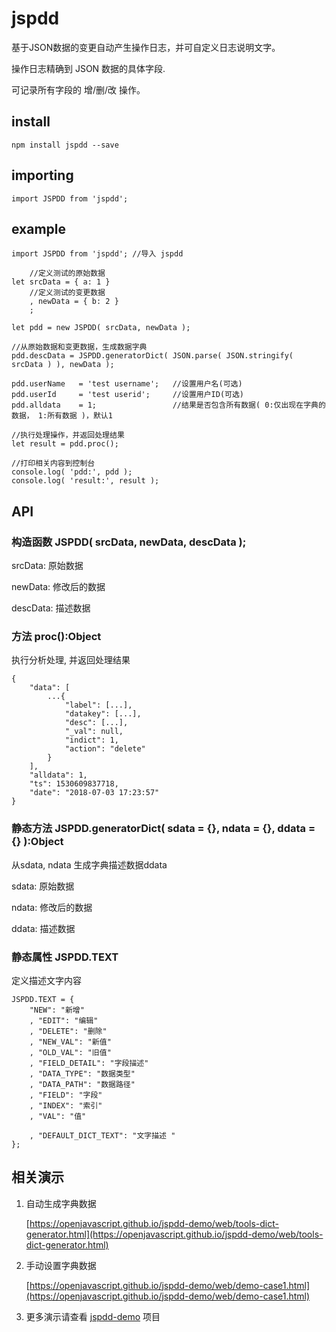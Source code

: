 # jspdd
基于JSON数据的变更自动产生操作日志，并可自定义日志说明文字。

操作日志精确到 JSON 数据的具体字段.

可记录所有字段的 增/删/改 操作。

## install
    npm install jspdd --save

## importing

    import JSPDD from 'jspdd';
    
## example
    import JSPDD from 'jspdd'; //导入 jspdd

        //定义测试的原始数据
    let srcData = { a: 1 }      
        //定义测试的变更数据
        , newData = { b: 2 }
        ;

    let pdd = new JSPDD( srcData, newData );

    //从原始数据和变更数据，生成数据字典
    pdd.descData = JSPDD.generatorDict( JSON.parse( JSON.stringify( srcData ) ), newData );

    pdd.userName   = 'test username';   //设置用户名(可选)
    pdd.userId     = 'test userid';     //设置用户ID(可选) 
    pdd.alldata    = 1;                 //结果是否包含所有数据( 0:仅出现在字典的数据， 1:所有数据 )，默认1

    //执行处理操作，并返回处理结果
    let result = pdd.proc();

    //打印相关内容到控制台
    console.log( 'pdd:', pdd );
    console.log( 'result:', result );
    
## API

### 构造函数 JSPDD( srcData, newData, descData );
srcData:    原始数据

newData:    修改后的数据

descData:   描述数据

### 方法 proc():Object
执行分析处理, 并返回处理结果

    {
        "data": [
            ...{
                "label": [...],
                "datakey": [...],
                "desc": [...],
                "_val": null,
                "indict": 1,
                "action": "delete"
            }
        ],
        "alldata": 1,
        "ts": 1530609837718,
        "date": "2018-07-03 17:23:57"
    }

### 静态方法 JSPDD.generatorDict( sdata = {}, ndata = {}, ddata = {} ):Object
从sdata, ndata 生成字典描述数据ddata

sdata:    原始数据

ndata:    修改后的数据

ddata:   描述数据

### 静态属性 JSPDD.TEXT 
定义描述文字内容 

    JSPDD.TEXT = {
        "NEW": "新增"
        , "EDIT": "编辑"
        , "DELETE": "删除"
        , "NEW_VAL": "新值"
        , "OLD_VAL": "旧值"
        , "FIELD_DETAIL": "字段描述"
        , "DATA_TYPE": "数据类型"
        , "DATA_PATH": "数据路径"
        , "FIELD": "字段"
        , "INDEX": "索引"
        , "VAL": "值"

        , "DEFAULT_DICT_TEXT": "文字描述 "
    };

## 相关演示

  1. 自动生成字典数据

      [https://openjavascript.github.io/jspdd-demo/web/tools-dict-generator.html](https://openjavascript.github.io/jspdd-demo/web/tools-dict-generator.html)
  1. 手动设置字典数据

      [https://openjavascript.github.io/jspdd-demo/web/demo-case1.html](https://openjavascript.github.io/jspdd-demo/web/demo-case1.html)

  1. 更多演示请查看 [jspdd-demo](https://github.com/openjavascript/jspdd-demo) 项目
